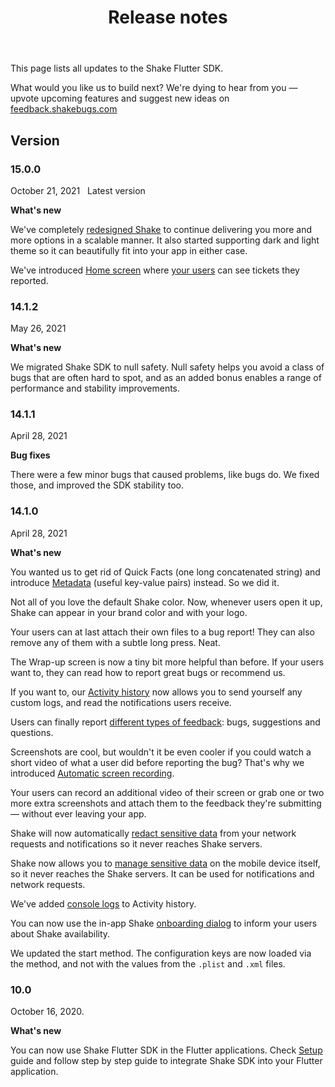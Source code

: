 ﻿---
id: flutter-releases
title: Release notes
---
This page lists all updates to the Shake Flutter SDK.

What would you like us to build next? We're dying to hear from you — upvote upcoming features and suggest new ideas on [feedback.shakebugs.com](https://feedback.shakebugs.com/)

## Version

### 15.0.0
<span class="tag-button">October 21, 2021</span>&nbsp;&nbsp;
<span class="tag-button green-tag-button">Latest version</span>

**What's new**

We've completely [redesigned Shake](/flutter/home-screen.md) to continue delivering you more and more options in a scalable manner.
It also started supporting dark and light theme so it can beautifully fit into your app in either case.

We've introduced [Home screen](/flutter/home-screen.md) where [your users](/flutter/users.md) can see tickets they reported.

### 14.1.2
<span class="tag-button">May 26, 2021</span>&nbsp;&nbsp;

**What's new**

We migrated Shake SDK to null safety. Null safety helps you avoid a class of bugs that are often hard to spot, and as an added bonus enables a range of performance and stability improvements.

### 14.1.1
<span class="tag-button">April 28, 2021</span>&nbsp;&nbsp;

**Bug fixes**

There were a few minor bugs that caused problems, like bugs do. We fixed those, and improved the SDK stability too.

### 14.1.0
<span class="tag-button">April 28, 2021</span>&nbsp;&nbsp;

**What's new**

You wanted us to get rid of Quick Facts (one long concatenated string)
and introduce [Metadata](/flutter/metadata.md) (useful key-value pairs) instead. So we did it.

Not all of you love the default Shake color. Now, whenever users open it up, Shake can appear in your brand color and with your logo.

Your users can at last attach their own files to a bug report! They can also remove any of them with a subtle long press. Neat.

The Wrap-up screen is now a tiny bit more helpful than before. If your users want to, they can read how to report great bugs or recommend us.

If you want to, our [Activity history](/flutter/activity.md) now allows you to send yourself any custom logs, and read the notifications users receive.

Users can finally report [different types of feedback](/flutter/feedback-type.md): bugs, suggestions and questions.

Screenshots are cool, but wouldn't it be even cooler if you could watch a short video of what a user did before reporting the bug? That's why we introduced [Automatic screen recording](/flutter/automatic-screen-recording.md).

Your users can record an additional video of their screen or grab one or two more extra screenshots and attach them to the feedback they're submitting — without ever leaving your app.

Shake will now automatically [redact sensitive data](flutter/manage-sensitive-data.md#automatically-redacted-sensitive-data) from your network requests and notifications so it never reaches Shake servers.

Shake now allows you to [manage sensitive data](flutter/manage-sensitive-data.md) on the mobile device itself, so it never reaches the Shake servers. It can be used for notifications and network requests.

We've added [console logs](flutter/activity.md#console-logs) to Activity history.

You can now use the in-app Shake [onboarding dialog](flutter/intro-message.md) to inform your users about Shake availability.

We updated the start method. The configuration keys are now loaded via the method, and not with the values from the `.plist` and `.xml` files.

### 10.0
<span class="tag-button">October 16, 2020.</span>&nbsp;&nbsp;

**What's new**

You can now use Shake Flutter SDK in the Flutter applications. Check [Setup](/flutter/setup.md) guide and follow step by step
guide to integrate Shake SDK into your Flutter application.
